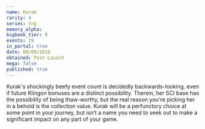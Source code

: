 ```yaml
---
name: Kurak
rarity: 4
series: tng
memory_alpha:
bigbook_tier: 9
events: 29
in_portal: true
date: 08/09/2016
obtained: Post-Launch
mega: false
published: true
---
```


Kurak's shockingly beefy event count is decidedly backwards-looking, even if future Klingon bonuses are a distinct possibility. Therein, her SCI base has the possibility of being thaw-worthy, but the real reason you're picking her in a behold is the collection value. Kurak will be a perfunctory choice at some point in your journey, but isn’t a name you need to seek out to make a significant impact on any part of your game.
